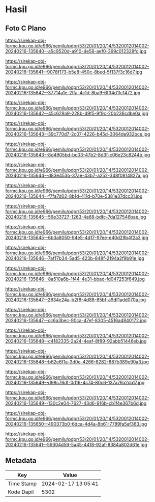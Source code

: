 # Hasil

## Foto C Plano

https://sirekap-obj-formc.kpu.go.id/e966/pemilu/pdpr/53/20/01/20/14/5320012014002-20240216-135640--a5c9520d-a910-4e58-aef0-399c012328fd.jpg

https://sirekap-obj-formc.kpu.go.id/e966/pemilu/pdpr/53/20/01/20/14/5320012014002-20240216-135641--9078f173-b5e8-450c-8bed-5f137f3c16d7.jpg

https://sirekap-obj-formc.kpu.go.id/e966/pemilu/pdpr/53/20/01/20/14/5320012014002-20240216-135642--37714a1e-2ffa-4c1d-8ba9-6f34d1fc1472.jpg

https://sirekap-obj-formc.kpu.go.id/e966/pemilu/pdpr/53/20/01/20/14/5320012014002-20240216-135642--45c629a9-228b-49f5-9f9c-20b236cdbe0a.jpg

https://sirekap-obj-formc.kpu.go.id/e966/pemilu/pdpr/53/20/01/20/14/5320012014002-20240216-135643--39c770d7-2c07-4226-b45d-3064de932bce.jpg

https://sirekap-obj-formc.kpu.go.id/e966/pemilu/pdpr/53/20/01/20/14/5320012014002-20240216-135643--8d4905bd-bc03-47b2-8d3f-c06e23c8244b.jpg

https://sirekap-obj-formc.kpu.go.id/e966/pemilu/pdpr/53/20/01/20/14/5320012014002-20240216-135644--d83e453b-37ae-43b7-a252-348f0814827a.jpg

https://sirekap-obj-formc.kpu.go.id/e966/pemilu/pdpr/53/20/01/20/14/5320012014002-20240216-135644--f7fa7d02-8b1d-411d-b70e-5381e37dcc31.jpg

https://sirekap-obj-formc.kpu.go.id/e966/pemilu/pdpr/53/20/01/20/14/5320012014002-20240216-135645--56e33727-1263-4a68-bdfc-7da127546bae.jpg

https://sirekap-obj-formc.kpu.go.id/e966/pemilu/pdpr/53/20/01/20/14/5320012014002-20240216-135645--6b3a8050-94e5-4d17-97ee-e40d29b4f2a3.jpg

https://sirekap-obj-formc.kpu.go.id/e966/pemilu/pdpr/53/20/01/20/14/5320012014002-20240216-135646--7af17b34-5ad5-423b-848f-2194a2f9b91e.jpg

https://sirekap-obj-formc.kpu.go.id/e966/pemilu/pdpr/53/20/01/20/14/5320012014002-20240216-135646--8a510a6b-1f44-4e31-bbad-fd047253f649.jpg

https://sirekap-obj-formc.kpu.go.id/e966/pemilu/pdpr/53/20/01/20/14/5320012014002-20240216-135647--2634e24a-b2f8-4d88-85bf-a9df1add070a.jpg

https://sirekap-obj-formc.kpu.go.id/e966/pemilu/pdpr/53/20/01/20/14/5320012014002-20240216-135647--cc6a3bec-90ca-47ef-8305-4516a4840172.jpg

https://sirekap-obj-formc.kpu.go.id/e966/pemilu/pdpr/53/20/01/20/14/5320012014002-20240216-135648--c4182335-2a24-4eaf-8f89-92abb51446eb.jpg

https://sirekap-obj-formc.kpu.go.id/e966/pemilu/pdpr/53/20/01/20/14/5320012014002-20240216-135648--b62e6f1a-3d0e-4266-8282-887b389e90a3.jpg

https://sirekap-obj-formc.kpu.go.id/e966/pemilu/pdpr/53/20/01/20/14/5320012014002-20240216-135649--d98c76df-0d16-4c74-80c6-137a79a2da17.jpg

https://sirekap-obj-formc.kpu.go.id/e966/pemilu/pdpr/53/20/01/20/14/5320012014002-20240216-135649--130c2e04-7627-43d6-916b-cb1f4e367b6d.jpg

https://sirekap-obj-formc.kpu.go.id/e966/pemilu/pdpr/53/20/01/20/14/5320012014002-20240216-135650--490373b0-6dca-4d4a-8b61-7789fa5af363.jpg

https://sirekap-obj-formc.kpu.go.id/e966/pemilu/pdpr/53/20/01/20/14/5320012014002-20240216-135641--59304d59-5a45-4418-92af-8384a802d61e.jpg


## Metadata

| Key        | Value               |
| ---------- | ------------------- |
| Time Stamp | 2024-02-17 13:05:41 |
| Kode Dapil | 5302                |



